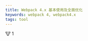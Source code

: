 ```yaml
---
title: Webpack 4.x 基本使用及全面优化
keywords: webpack 4, webpack4.x
tags: tool
---
```


:cow: 1
<!--more-->